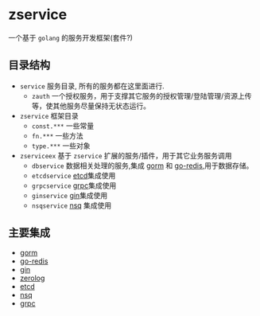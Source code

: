 # zservice
一个基于 `golang` 的服务开发框架(套件?)

## 目录结构
- `service` 服务目录, 所有的服务都在这里面进行.
    - `zauth` 一个授权服务，用于支撑其它服务的授权管理/登陆管理/资源上传等，使其他服务尽量保持无状态运行。
- `zservice` 框架目录
    - `const.***` 一些常量
    - `fn.***` 一些方法
    - `type.***` 一些对象
- `zserviceex` 基于 `zservice` 扩展的服务/插件，用于其它业务服务调用
    - `dbservice` 数据相关处理的服务,集成 [gorm](https://gorm.io) 和 [go-redis](https://redis.uptrace.dev),用于数据存储。
    - `etcdservice` [etcd](https://etcd.io)集成使用
    - `grpcservice` [grpc](https://grpc.io)集成使用
    - `ginservice` [gin](https://gin-gonic.com)集成使用
    - `nsqservice` [nsq](https://nsq.io) 集成使用

## 主要集成
- [gorm](https://gorm.io)
- [go-redis](https://redis.uptrace.dev)
- [gin](https://gin-gonic.com)
- [zerolog](https://github.com/rs/zerolog)
- [etcd](https://etcd.io)
- [nsq](https://nsq.io)
- [grpc](https://grpc.io)